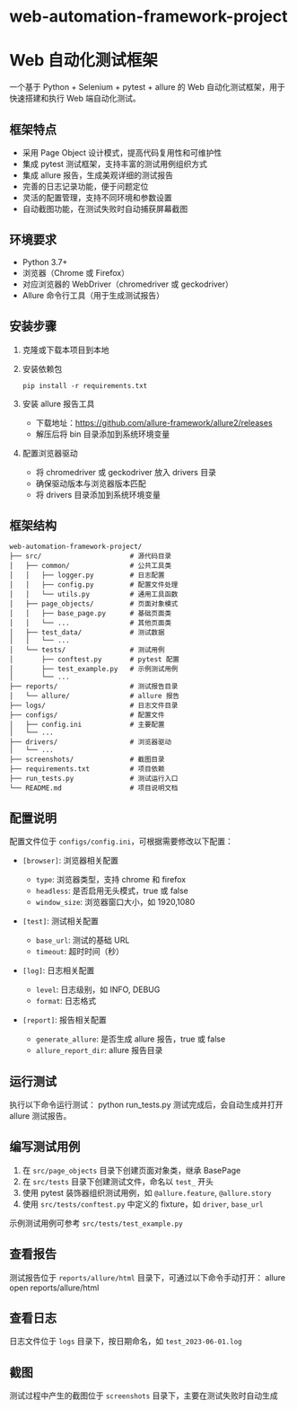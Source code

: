 # web-automation-framework-project

# Web 自动化测试框架

一个基于 Python + Selenium + pytest + allure 的 Web 自动化测试框架，用于快速搭建和执行 Web 端自动化测试。

## 框架特点

- 采用 Page Object 设计模式，提高代码复用性和可维护性
- 集成 pytest 测试框架，支持丰富的测试用例组织方式
- 集成 allure 报告，生成美观详细的测试报告
- 完善的日志记录功能，便于问题定位
- 灵活的配置管理，支持不同环境和参数设置
- 自动截图功能，在测试失败时自动捕获屏幕截图

## 环境要求

- Python 3.7+
- 浏览器（Chrome 或 Firefox）
- 对应浏览器的 WebDriver（chromedriver 或 geckodriver）
- Allure 命令行工具（用于生成测试报告）

## 安装步骤

1. 克隆或下载本项目到本地

2. 安装依赖包
   ```
   pip install -r requirements.txt
   ```

3. 安装 allure 报告工具
   - 下载地址：https://github.com/allure-framework/allure2/releases
   - 解压后将 bin 目录添加到系统环境变量

4. 配置浏览器驱动
   - 将 chromedriver 或 geckodriver 放入 drivers 目录
   - 确保驱动版本与浏览器版本匹配
   - 将 drivers 目录添加到系统环境变量

## 框架结构
```
web-automation-framework-project/
├── src/                      # 源代码目录
│   ├── common/               # 公共工具类
│   │   ├── logger.py         # 日志配置
│   │   ├── config.py         # 配置文件处理
│   │   └── utils.py          # 通用工具函数
│   ├── page_objects/         # 页面对象模式
│   │   ├── base_page.py      # 基础页面类
│   │   └── ...               # 其他页面类
│   ├── test_data/            # 测试数据
│   │   └── ...
│   └── tests/                # 测试用例
│       ├── conftest.py       # pytest 配置
│       ├── test_example.py   # 示例测试用例
│       └── ...
├── reports/                  # 测试报告目录
│   └── allure/               # allure 报告
├── logs/                     # 日志文件目录
├── configs/                  # 配置文件
│   ├── config.ini            # 主要配置
│   └── ...
├── drivers/                  # 浏览器驱动
│   └── ...
├── screenshots/              # 截图目录
├── requirements.txt          # 项目依赖
├── run_tests.py              # 测试运行入口
└── README.md                 # 项目说明文档
```

## 配置说明

配置文件位于 `configs/config.ini`，可根据需要修改以下配置：

- `[browser]`: 浏览器相关配置
  - `type`: 浏览器类型，支持 chrome 和 firefox
  - `headless`: 是否启用无头模式，true 或 false
  - `window_size`: 浏览器窗口大小，如 1920,1080

- `[test]`: 测试相关配置
  - `base_url`: 测试的基础 URL
  - `timeout`: 超时时间（秒）

- `[log]`: 日志相关配置
  - `level`: 日志级别，如 INFO, DEBUG
  - `format`: 日志格式

- `[report]`: 报告相关配置
  - `generate_allure`: 是否生成 allure 报告，true 或 false
  - `allure_report_dir`: allure 报告目录

## 运行测试

执行以下命令运行测试：
python run_tests.py
测试完成后，会自动生成并打开 allure 测试报告。

## 编写测试用例

1. 在 `src/page_objects` 目录下创建页面对象类，继承 BasePage
2. 在 `src/tests` 目录下创建测试文件，命名以 `test_` 开头
3. 使用 pytest 装饰器组织测试用例，如 `@allure.feature`, `@allure.story`
4. 使用 `src/tests/conftest.py` 中定义的 fixture，如 `driver`, `base_url`

示例测试用例可参考 `src/tests/test_example.py`

## 查看报告

测试报告位于 `reports/allure/html` 目录下，可通过以下命令手动打开：
allure open reports/allure/html
## 查看日志

日志文件位于 `logs` 目录下，按日期命名，如 `test_2023-06-01.log`

## 截图

测试过程中产生的截图位于 `screenshots` 目录下，主要在测试失败时自动生成
